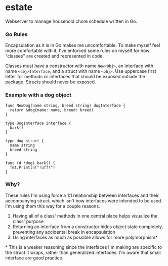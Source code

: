 # estate

Webserver to manage household chore schedule written in Go.

### Go Rules

Encapsulation as it is in Go makes me uncomfortable. To make myself feel more comfortable with it, I've enforced some rules on myself for how "classes" are created and represented in code.

Classes must have a constructor with name `New<Obj>`, an interface with name `<obj>Interface`, and a struct with name `<obj>`. Use uppercase first letter for methods or interfaces that should be exposed outside the package. Structs should never be exposed. 

### Example with a dog object
```
func NewDog(name string, breed string) dogInterface {
  return &dog{name: name, breed: breed)
}

type DogInterface interface {
  bark()
}

type dog struct {
  name string
  breed string
}

func (d *dog) bark() {
  fmt.Println("ruff!")
}
```

### Why?

These rules I'm using force a 1:1 relationship between interfaces and their accompanying struct, which isn't how interfaces were intended to be used. I'm using them this way for a couple reasons. 

1. Having all of a class' methods in one central place helps visualize the class' purpose 
2. Returning an interface from a constructor hides object state completely, preventing any accidental break in encapsulation
3. Using interfaces as much as possible allows for more polymorphism*

\* This is a weaker reasoning since the interfaces I'm making are specific to the struct it wraps, rather than generalized interfaces. I'm aware that small interface are good practice. 
